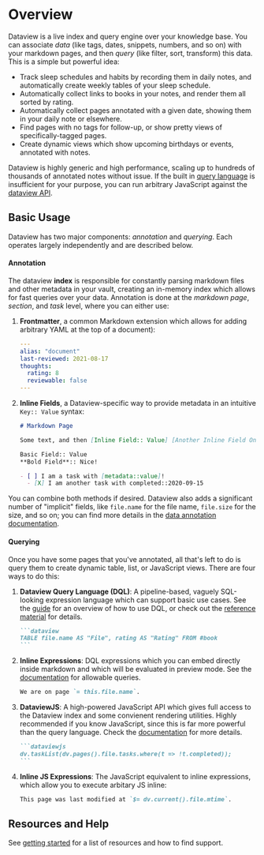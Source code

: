 # Overview

Dataview is a live index and query engine over your knowledge base. You can associate *data* (like tags, dates,
snippets, numbers, and so on) with your markdown pages, and then *query* (like filter, sort, transform) this data. This
is a simple but powerful idea:

- Track sleep schedules and habits by recording them in daily notes, and automatically create weekly tables of your
  sleep schedule.
- Automatically collect links to books in your notes, and render them all sorted by rating.
- Automatically collect pages annotated with a given date, showing them in your daily note or elsewhere.
- Find pages with no tags for follow-up, or show pretty views of specifically-tagged pages.
- Create dynamic views which show upcoming birthdays or events, annotated with notes.

Dataview is highly generic and high performance, scaling up to hundreds of thousands of annotated notes without
issue. If the built in [query language](query/queries/) is insufficient for your purpose, you can run arbitrary
JavaScript against the [dataview API](api/intro/).

## Basic Usage

Dataview has two major components: *annotation* and *querying*. Each operates largely independently and are described below.

#### Annotation

The dataview **index** is responsible for constantly parsing markdown files and other metadata in your vault, creating
an in-memory index which allows for fast queries over your data. Annotation is done at the *markdown page*, *section*,
and *task* level, where you can either use:

1. **Frontmatter**, a common Markdown extension which allows for adding arbitrary YAML at the top of a document):
    ```yaml
    ---
    alias: "document"
    last-reviewed: 2021-08-17
    thoughts:
      rating: 8
      reviewable: false
    ---
    ```
2. **Inline Fields**, a Dataview-specific way to provide metadata in an intuitive `Key:: Value` syntax:
    ```markdown
    # Markdown Page

    Some text, and then [Inline Field:: Value] [Another Inline Field On The Same Line:: With A New Value!]

    Basic Field:: Value
    **Bold Field**:: Nice!

    - [ ] I am a task with [metadata::value]!
      - [X] I am another task with completed::2020-09-15
    ```

You can combine both methods if desired. Dataview also adds a significant number
of "implicit" fields, like `file.name` for the file name, `file.size` for the
size, and so on; you can find more details in the [data annotation documentation](data-annotation).

#### Querying

Once you have some pages that you've annotated, all that's left to do is query them to create dynamic table, list, or
JavaScript views. There are four ways to do this:

1. **Dataview Query Language (DQL)**: A pipeline-based, vaguely SQL-looking expression language which can support basic
   use cases. See the [guide](writing-dql) for an overview of how to use DQL, or check out the [reference material](query/queries/) for details.

    ~~~markdown
    ```dataview
    TABLE file.name AS "File", rating AS "Rating" FROM #book
    ```
    ~~~

2. **Inline Expressions**: DQL expressions which you can embed directly inside markdown and which will be evaluated in
   preview mode. See the [documentation](query/expressions/) for
   allowable queries.

    ```markdown
    We are on page `= this.file.name`.
    ```

3. **DataviewJS**: A high-powered JavaScript API which gives full access to the Dataview index and some convienent
   rendering utilities. Highly recommended if you know JavaScript, since this is far more powerful than the query
   language. Check the [documentation](api/intro/) for more details.

    ~~~markdown
    ```dataviewjs
    dv.taskList(dv.pages().file.tasks.where(t => !t.completed));
    ```
    ~~~

4. **Inline JS Expressions**: The JavaScript equivalent to inline expressions, which allow you to execute arbitary JS
   inline:

    ~~~markdown
    This page was last modified at `$= dv.current().file.mtime`.
    ~~~

## Resources and Help

See [getting started](./resources-and-support.md) for a list of resources and how to find support.